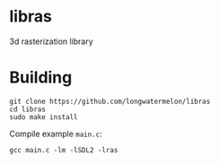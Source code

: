 # libras
3d rasterization library

# Building
```
git clone https://github.com/longwatermelon/libras
cd libras
sudo make install
```

Compile example `main.c`:
```
gcc main.c -lm -lSDL2 -lras
```
